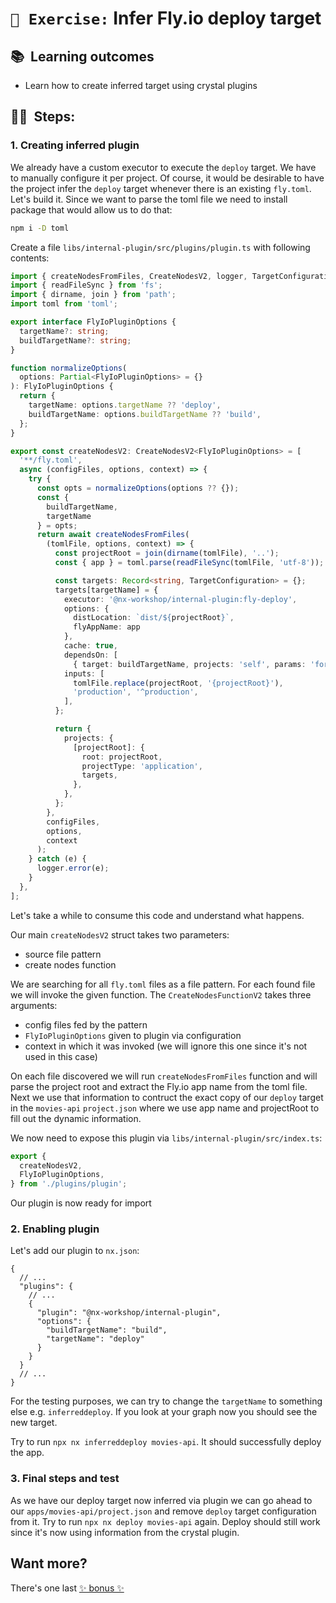 # `📖 Exercise:` Infer Fly.io deploy target

## 📚&nbsp;&nbsp;**Learning outcomes**

- Learn how to create inferred target using crystal plugins

## 🏋️‍♀️&nbsp;&nbsp;Steps:

### 1. Creating inferred plugin

We already have a custom executor to execute the `deploy` target. We have to manually configure it per project. 
Of course, it would be desirable to have the project infer the `deploy` target whenever there is an existing `fly.toml`.
Let's build it. Since we want to parse the toml file we need to install package that would allow us to do that:

```bash
npm i -D toml
```

Create a file `libs/internal-plugin/src/plugins/plugin.ts` with following contents:

```ts
import { createNodesFromFiles, CreateNodesV2, logger, TargetConfiguration } from '@nx/devkit';
import { readFileSync } from 'fs';
import { dirname, join } from 'path';
import toml from 'toml';

export interface FlyIoPluginOptions {
  targetName?: string;
  buildTargetName?: string;
}

function normalizeOptions(
  options: Partial<FlyIoPluginOptions> = {}
): FlyIoPluginOptions {
  return {
    targetName: options.targetName ?? 'deploy',
    buildTargetName: options.buildTargetName ?? 'build',
  };
}

export const createNodesV2: CreateNodesV2<FlyIoPluginOptions> = [
  '**/fly.toml',
  async (configFiles, options, context) => {
    try {
      const opts = normalizeOptions(options ?? {});
      const {
        buildTargetName,
        targetName
      } = opts;
      return await createNodesFromFiles(
        (tomlFile, options, context) => {
          const projectRoot = join(dirname(tomlFile), '..');
          const { app } = toml.parse(readFileSync(tomlFile, 'utf-8'));

          const targets: Record<string, TargetConfiguration> = {};
          targets[targetName] = {
            executor: '@nx-workshop/internal-plugin:fly-deploy',
            options: {
              distLocation: `dist/${projectRoot}`,
              flyAppName: app
            },
            cache: true,
            dependsOn: [
              { target: buildTargetName, projects: 'self', params: 'forward' }],
            inputs: [
              tomlFile.replace(projectRoot, '{projectRoot}'),
              'production', '^production',
            ],
          };

          return {
            projects: {
              [projectRoot]: {
                root: projectRoot,
                projectType: 'application',
                targets,
              },
            },
          };
        },
        configFiles,
        options,
        context
      );
    } catch (e) {
      logger.error(e);
    }
  },
];
```

Let's take a while to consume this code and understand what happens.

Our main `createNodesV2` struct takes two parameters:
- source file pattern
- create nodes function

We are searching for all `fly.toml` files as a file pattern. For each found file we will invoke the given function.
The `CreateNodesFunctionV2` takes three arguments:
- config files fed by the pattern
- `FlyIoPluginOptions` given to plugin via configuration
- context in which it was invoked (we will ignore this one since it's not used in this case) 

On each file discovered we will run `createNodesFromFiles` function and will parse the project root and extract the Fly.io app name from the toml file. Next we use that information to contruct the exact copy of our `deploy` target in the `movies-api` `project.json` where we use app name and projectRoot to fill out the dynamic information.

We now need to expose this plugin via `libs/internal-plugin/src/index.ts`:

```ts
export {
  createNodesV2,
  FlyIoPluginOptions,
} from './plugins/plugin';
```

Our plugin is now ready for import

### 2. Enabling plugin

Let's add our plugin to `nx.json`:

```jsonc
{
  // ...
  "plugins": {
    // ...
    {
      "plugin": "@nx-workshop/internal-plugin",
      "options": {
        "buildTargetName": "build",
        "targetName": "deploy"
      }
    }
  }
  // ...
}
```

For the testing purposes, we can try to change the `targetName` to something else e.g. `inferreddeploy`. If you look at your graph now you should see the new target.

Try to run `npx nx inferreddeploy movies-api`. It should successfully deploy the app.

### 3. Final steps and test

As we have our deploy target now inferred via plugin we can go ahead to our `apps/movies-api/project.json` and remove `deploy` target configuration from it.
Try to run `npx nx deploy movies-api` again. Deploy should still work since it's now using information from the crystal plugin.

## Want more?

There's one last [✨ bonus ✨](./bonus.md)
